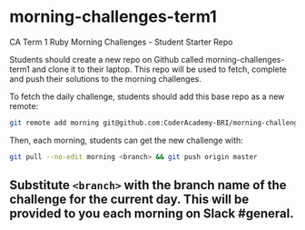 # morning-challenges-term1
CA Term 1 Ruby Morning Challenges - Student Starter Repo

Students should create a new repo on Github called morning-challenges-term1 and clone it to their laptop. This repo will be used to fetch, complete and push their solutions to the morning challenges.

To fetch the daily challenge, students should add this base repo as a new remote:

```sh
git remote add morning git@github.com:CoderAcademy-BRI/morning-challenges-term1.git
```

Then, each morning, students can get the new challenge with:

```sh
git pull --no-edit morning <branch> && git push origin master
```

Substitute `<branch>` with the branch name of the challenge for the current day. This will be provided to you each morning on Slack #general.
-